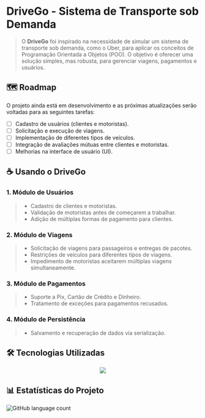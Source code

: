 # DriveGo - Sistema de Transporte sob Demanda

> O **DriveGo** foi inspirado na necessidade de simular um sistema de transporte sob demanda, como o Uber, para aplicar os conceitos de Programação Orientada a Objetos (POO). O objetivo é oferecer uma solução simples, mas robusta, para gerenciar viagens, pagamentos e usuários.

## 🗺️ Roadmap
O projeto ainda está em desenvolvimento e as próximas atualizações serão voltadas para as seguintes tarefas:

- [ ] Cadastro de usuários (clientes e motoristas).
- [ ] Solicitação e execução de viagens.
- [ ] Implementação de diferentes tipos de veículos.
- [ ] Integração de avaliações mútuas entre clientes e motoristas.
- [ ] Melhorias na interface de usuário (UI).

## ☕ Usando o DriveGo

### 1. Módulo de Usuários
>- Cadastro de clientes e motoristas.
>- Validação de motoristas antes de começarem a trabalhar.
>- Adição de múltiplas formas de pagamento para clientes.

### 2. Módulo de Viagens
>- Solicitação de viagens para passageiros e entregas de pacotes.
>- Restrições de veículos para diferentes tipos de viagens.
>- Impedimento de motoristas aceitarem múltiplas viagens simultaneamente.

### 3. Módulo de Pagamentos
>- Suporte a Pix, Cartão de Crédito e Dinheiro.
>- Tratamento de exceções para pagamentos recusados.

### 4. Módulo de Persistência
>- Salvamento e recuperação de dados via serialização.

## 🛠️ Tecnologias Utilizadas

<p align="center">
  <a href="https://skillicons.dev">
    <img src="https://skillicons.dev/icons?i=java,eclipse,git,github,vscode,idea,maven" />
  </a>
</p>

## 📊 Estatísticas do Projeto

![GitHub language count](https://img.shields.io/github/languages/count/alinesors/POO-Project-DriveGo?style=for-the-badge)
